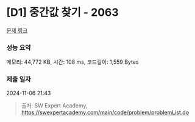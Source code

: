 # [D1] 중간값 찾기 - 2063 

[문제 링크](https://swexpertacademy.com/main/code/problem/problemDetail.do?contestProbId=AV5QPsXKA2UDFAUq) 

### 성능 요약

메모리: 44,772 KB, 시간: 108 ms, 코드길이: 1,559 Bytes

### 제출 일자

2024-11-06 21:43



> 출처: SW Expert Academy, https://swexpertacademy.com/main/code/problem/problemList.do